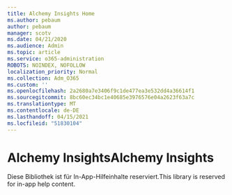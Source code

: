 ```yaml
---
title: Alchemy Insights Home
ms.author: pebaum
author: pebaum
manager: scotv
ms.date: 04/21/2020
ms.audience: Admin
ms.topic: article
ms.service: o365-administration
ROBOTS: NOINDEX, NOFOLLOW
localization_priority: Normal
ms.collection: Adm_O365
ms.custom: ''
ms.openlocfilehash: 2a2680a7e3406f9c1de477ea3e532dd4a36614f1
ms.sourcegitcommit: 8bc60ec34bc1e40685e3976576e04a2623f63a7c
ms.translationtype: MT
ms.contentlocale: de-DE
ms.lasthandoff: 04/15/2021
ms.locfileid: "51830104"
---
```

# <a name="alchemy-insights"></a><span data-ttu-id="f6f1a-102">Alchemy Insights</span><span class="sxs-lookup"><span data-stu-id="f6f1a-102">Alchemy Insights</span></span>

<span data-ttu-id="f6f1a-103">Diese Bibliothek ist für In-App-Hilfeinhalte reserviert.</span><span class="sxs-lookup"><span data-stu-id="f6f1a-103">This library is reserved for in-app help content.</span></span>